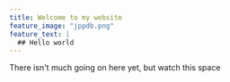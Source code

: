 ```yaml
---
title: Welcome to my website
feature_image: "jppdb.png"
feature_text: |
  ## Hello world
---
```


There isn't much going on here yet, but watch this space
